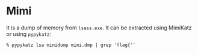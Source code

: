 # Mimi

It is a dump of memory from `lsass.exe`. It can be extracted using MimiKatz or using `pypykatz`:

```shell
% pypykatz lsa minidump mimi.dmp | grep 'flag{'`
```
